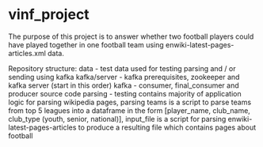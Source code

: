 # vinf_project
The purpose of this project is to answer whether two football players could have played together in one football team using enwiki-latest-pages-articles.xml data.

Repository structure:
data - test data used for testing parsing and / or sending using kafka
kafka/server - kafka prerequisites, zookeeper and kafka server (start in this order)
kafka - consumer, final_consumer and producer source code
parsing - testing contains majority of application logic for parsing wikipedia pages, parsing teams is a script to parse teams from top 5 leagues into a dataframe in the form [player_name, club_name, club_type (youth, senior, national)], input_file is a script for parsing enwiki-latest-pages-articles to produce a resulting file which contains pages about football  
